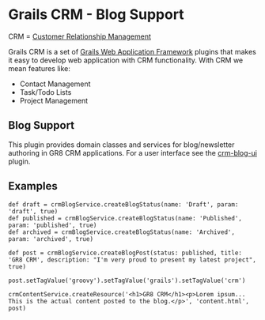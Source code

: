 # Grails CRM - Blog Support

CRM = [Customer Relationship Management](http://en.wikipedia.org/wiki/Customer_relationship_management)

Grails CRM is a set of [Grails Web Application Framework](http://www.grails.org/)
plugins that makes it easy to develop web application with CRM functionality.
With CRM we mean features like:

- Contact Management
- Task/Todo Lists
- Project Management


## Blog Support
This plugin provides domain classes and services for blog/newsletter authoring in GR8 CRM applications.
For a user interface see the [crm-blog-ui](https://github.com/technipelago/grails-crm-blog-ui) plugin.

## Examples

    def draft = crmBlogService.createBlogStatus(name: 'Draft', param: 'draft', true)
    def published = crmBlogService.createBlogStatus(name: 'Published', param: 'published', true)
    def archived = crmBlogService.createBlogStatus(name: 'Archived', param: 'archived', true)

    def post = crmBlogService.createBlogPost(status: published, title: 'GR8 CRM', description: "I'm very proud to present my latest project", true)

    post.setTagValue('groovy').setTagValue('grails').setTagValue('crm')

    crmContentService.createResource('<h1>GR8 CRM</h1><p>Lorem ipsum... This is the actual content posted to the blog.</p>', 'content.html', post)